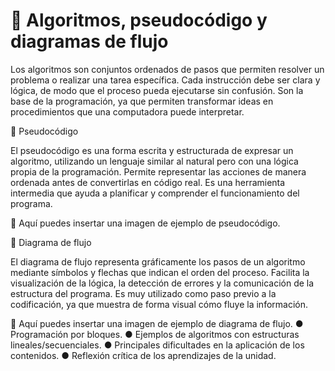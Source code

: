 # 🧩 Algoritmos, pseudocódigo y diagramas de flujo

Los algoritmos son conjuntos ordenados de pasos que permiten resolver un problema o realizar una tarea específica.
Cada instrucción debe ser clara y lógica, de modo que el proceso pueda ejecutarse sin confusión.
Son la base de la programación, ya que permiten transformar ideas en procedimientos que una computadora puede interpretar.

🔹 Pseudocódigo

El pseudocódigo es una forma escrita y estructurada de expresar un algoritmo, utilizando un lenguaje similar al natural pero con una lógica propia de la programación.
Permite representar las acciones de manera ordenada antes de convertirlas en código real.
Es una herramienta intermedia que ayuda a planificar y comprender el funcionamiento del programa.

📸 Aquí puedes insertar una imagen de ejemplo de pseudocódigo.

🔹 Diagrama de flujo

El diagrama de flujo representa gráficamente los pasos de un algoritmo mediante símbolos y flechas que indican el orden del proceso.
Facilita la visualización de la lógica, la detección de errores y la comunicación de la estructura del programa.
Es muy utilizado como paso previo a la codificación, ya que muestra de forma visual cómo fluye la información.

📸 Aquí puedes insertar una imagen de ejemplo de diagrama de flujo.
● Programación por bloques.
● Ejemplos de algoritmos con
estructuras lineales/secuenciales.
● Principales dificultades en la
aplicación de los contenidos.
● Reflexión crítica de los
aprendizajes de la unidad.

